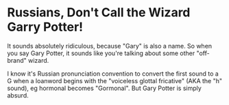 # Russians, Don't Call the Wizard Garry Potter!

It sounds absolutely ridiculous, because "Gary" is also a name. So when you say Gary Potter, it sounds like you're talking about some other "off-brand" wizard.

I know it's Russian pronunciation convention to convert the first sound to a G when a loanword begins with the "voiceless glottal fricative" (AKA the "h" sound), eg hormonal becomes "Gormonal".
 But Gary Potter is simply absurd.

